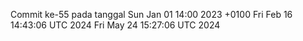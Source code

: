 Commit ke-55 pada tanggal Sun Jan 01 14:00 2023 +0100
Fri Feb 16 14:43:06 UTC 2024
Fri May 24 15:27:06 UTC 2024
